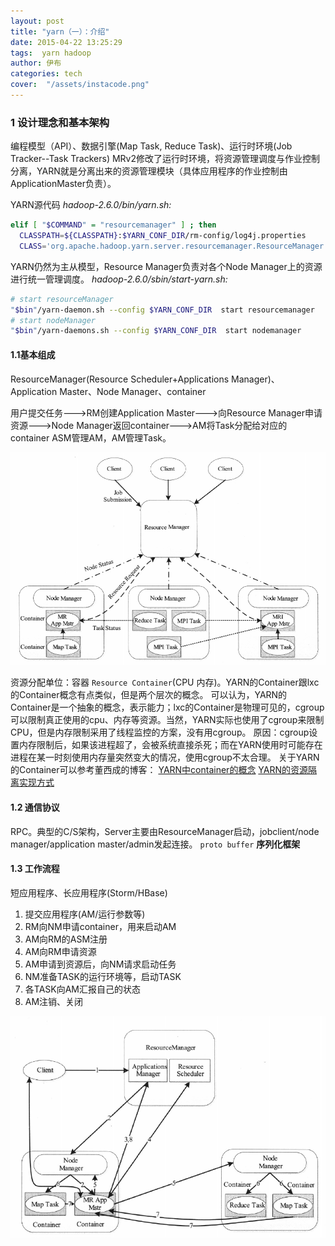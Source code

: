 ```yaml
---
layout: post
title: "yarn（一）：介绍"
date: 2015-04-22 13:25:29
tags:  yarn hadoop
author: 伊布
categories: tech
cover:  "/assets/instacode.png"
---
```



### 1 设计理念和基本架构

编程模型（API）、数据引擎(Map Task, Reduce Task)、运行时环境(Job Tracker--Task Trackers)
MRv2修改了运行时环境，将资源管理调度与作业控制分离，YARN就是分离出来的资源管理模块（具体应用程序的作业控制由ApplicationMaster负责）。

YARN源代码
*hadoop-2.6.0/bin/yarn.sh:*

```bash
elif [ "$COMMAND" = "resourcemanager" ] ; then
  CLASSPATH=${CLASSPATH}:$YARN_CONF_DIR/rm-config/log4j.properties
  CLASS='org.apache.hadoop.yarn.server.resourcemanager.ResourceManager'
```

YARN仍然为主从模型，Resource Manager负责对各个Node Manager上的资源进行统一管理调度。
*hadoop-2.6.0/sbin/start-yarn.sh:*

```bash
# start resourceManager
"$bin"/yarn-daemon.sh --config $YARN_CONF_DIR  start resourcemanager
# start nodeManager
"$bin"/yarn-daemons.sh --config $YARN_CONF_DIR  start nodemanager
```

#### 1.1基本组成

ResourceManager(Resource Scheduler+Applications Manager)、Application Master、Node Manager、container

用户提交任务--->RM创建Application Master--->向Resource Manager申请资源--->Node Manager返回container--->AM将Task分配给对应的container
ASM管理AM，AM管理Task。

![内部任务关系](/image/YARN_internal.PNG)

资源分配单位：容器 `Resource Container`(CPU 内存)。YARN的Container跟lxc的Container概念有点类似，但是两个层次的概念。
可以认为，YARN的Container是一个抽象的概念，表示能力；lxc的Container是物理可见的，cgroup可以限制真正使用的cpu、内存等资源。当然，YARN实际也使用了cgroup来限制CPU，但是内存限制采用了线程监控的方案，没有用cgroup。
原因：cgroup设置内存限制后，如果该进程超了，会被系统直接杀死；而在YARN使用时可能存在进程在某一时刻使用内存量突然变大的情况，使用cgroup不太合理。
关于YARN的Container可以参考董西成的博客：
[YARN中container的概念](http://dongxicheng.org/mapreduce-nextgen/understand-yarn-container-concept/)
[YARN的资源隔离实现方式](http://dongxicheng.org/mapreduce-nextgen/hadoop-jira-yarn-3/)




#### 1.2 通信协议
RPC。典型的C/S架构，Server主要由ResourceManager启动，jobclient/node manager/application master/admin发起连接。
`proto buffer`  **序列化框架**

#### 1.3 工作流程
短应用程序、长应用程序(Storm/HBase)

1. 提交应用程序(AM/运行参数等)
2. RM向NM申请container，用来启动AM
3. AM向RM的ASM注册
4. AM向RM申请资源
5. AM申请到资源后，向NM请求启动任务
6. NM准备TASK的运行环境等，启动TASK
7. 各TASK向AM汇报自己的状态
8. AM注销、关闭

![YARN工作流程](/image/YARN_workflow.PNG)
